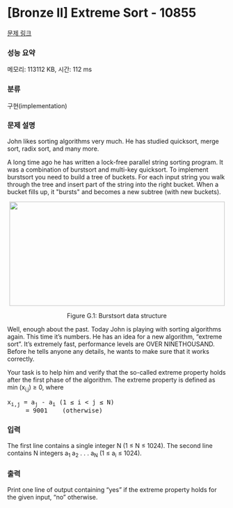 # [Bronze II] Extreme Sort - 10855 

[문제 링크](https://www.acmicpc.net/problem/10855) 

### 성능 요약

메모리: 113112 KB, 시간: 112 ms

### 분류

구현(implementation)

### 문제 설명

<p>John likes sorting algorithms very much. He has studied quicksort, merge sort, radix sort, and many more.</p>

<p>A long time ago he has written a lock-free parallel string sorting program. It was a combination of burstsort and multi-key quicksort. To implement burstsort you need to build a tree of buckets. For each input string you walk through the tree and insert part of the string into the right bucket. When a bucket fills up, it "bursts" and becomes a new subtree (with new buckets).</p>

<p style="text-align:center"><img alt="" src="" style="height:239px; width:495px"></p>

<p style="text-align:center">Figure G.1: Burstsort data structure</p>

<p>Well, enough about the past. Today John is playing with sorting algorithms again. This time it’s numbers. He has an idea for a new algorithm, “extreme sort”. It’s extremely fast, performance levels are OVER NINETHOUSAND. Before he tells anyone any details, he wants to make sure that it works correctly.</p>

<p>Your task is to help him and verify that the so-called extreme property holds after the first phase of the algorithm. The extreme property is defined as min (x<sub>i,j</sub>) ≥ 0, where</p>

<pre>x<sub>i,j</sub> = a<sub>j</sub> - a<sub>i</sub> (1 ≤ i < j ≤ N)
     = 9001    (otherwise)</pre>

### 입력 

 <p>The first line contains a single integer N (1 ≤ N ≤ 1024). The second line contains N integers a<sub>1</sub> a<sub>2</sub> . . . a<sub>N</sub> (1 ≤ a<sub>i</sub> ≤ 1024).</p>

### 출력 

 <p>Print one line of output containing “yes” if the extreme property holds for the given input, “no” otherwise.</p>

